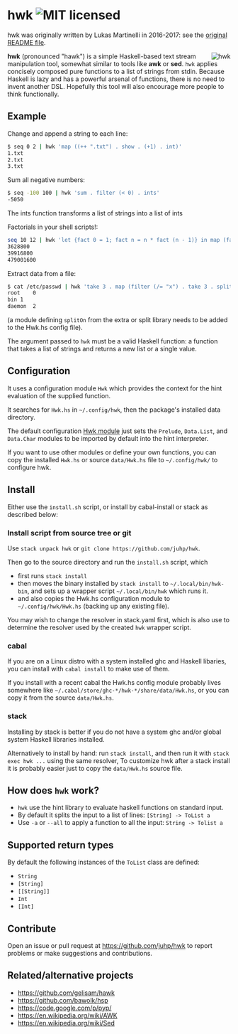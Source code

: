 # hwk ![MIT licensed](https://img.shields.io/badge/license-MIT-blue.svg)

hwk was originally written by Lukas Martinelli in 2016-2017:
see the [original README file](README.md.orig).

<img align="right" alt="hwk" src="hwk.png" />

**hwk** (pronounced "hawk") is a simple Haskell-based text stream manipulation tool, somewhat similar to tools like **awk** or **sed**.
`hwk` applies concisely composed pure functions to a list of strings from stdin. Because Haskell is lazy and has a powerful arsenal of functions, there is no need to invent another DSL. Hopefully this tool will also encourage more people to think functionally.

## Example

Change and append a string to each line:
```bash
$ seq 0 2 | hwk 'map ((++ ".txt") . show . (+1) . int)'
1.txt
2.txt
3.txt
```

Sum all negative numbers:
```bash
$ seq -100 100 | hwk 'sum . filter (< 0) . ints'
-5050
```
The ints function transforms a list of strings into a list of ints

Factorials in your shell scripts!:
```bash
seq 10 12 | hwk 'let {fact 0 = 1; fact n = n * fact (n - 1)} in map (fact . int)'
3628800
39916800
479001600
```

Extract data from a file:
```bash
$ cat /etc/passwd | hwk 'take 3 . map (filter (/= "x") . take 3 . splitOn ":")'
root	0
bin	1
daemon	2
```
(a module defining `splitOn` from the extra or split library needs to be added to the Hwk.hs config file).

The argument passed to `hwk` must be a valid Haskell function: a function that takes a list of strings and returns a new list or a single value.

## Configuration
It uses a configuration module `Hwk` which provides the context for the hint evaluation of the supplied function.

It searches for `Hwk.hs` in `~/.config/hwk`, then the package's installed data directory.

The default configuration [Hwk module](data/Hwk.hs) just sets
the `Prelude`, `Data.List`, and `Data.Char` modules to be imported by default into the hint interpreter.

If you want to use other modules or define your own functions, you can copy the installed `Hwk.hs` or source `data/Hwk.hs` file to `~/.config/hwk/` to configure hwk.

## Install
Either use the `install.sh` script, or install by cabal-install or stack
as described below:

### Install script from source tree or git
Use `stack unpack hwk` or `git clone https://github.com/juhp/hwk`.

Then go to the source directory and run the `install.sh` script, which

- first runs `stack install`
- then moves the binary installed by `stack install` to `~/.local/bin/hwk-bin`, and sets up a wrapper script `~/.local/bin/hwk` which runs it.
- and also copies the Hwk.hs configuration module to `~/.config/hwk/Hwk.hs` (backing up any existing file).

You may wish to change the resolver in stack.yaml first, which is also use to determine the resolver used by the created `hwk` wrapper script.

### cabal
If you are on a Linux distro with a system installed ghc and Haskell libaries,
you can install with `cabal install` to make use of them.

If you install with a recent cabal the Hwk.hs config module probably lives somewhere like `~/.cabal/store/ghc-*/hwk-*/share/data/Hwk.hs`, or you can copy it from the source `data/Hwk.hs`.

### stack
Installing by stack is better if you do not have a system ghc
and/or global system Haskell libraries installed.

Alternatively to install by hand: run `stack install`,
and then run it with `stack exec hwk ...` using the same resolver,
To customize hwk after a stack install it is probably easier just to copy
the `data/Hwk.hs` source file.

## How does `hwk` work?

- `hwk` use the hint library to evaluate haskell functions on standard input.
- By default it splits the input to a list of lines: `[String] -> ToList a`
- Use `-a` or `--all` to apply a function to all the input: `String -> Tolist a`

## Supported return types

By default the following instances of the `ToList` class are defined:

- `String`
- `[String]`
- `[[String]]`
- `Int`
- `[Int]`

## Contribute

Open an issue or pull request at https://github.com/juhp/hwk
to report problems or make suggestions and contributions.

## Related/alternative projects

- https://github.com/gelisam/hawk
- https://github.com/bawolk/hsp
- https://code.google.com/p/pyp/
- https://en.wikipedia.org/wiki/AWK
- https://en.wikipedia.org/wiki/Sed
